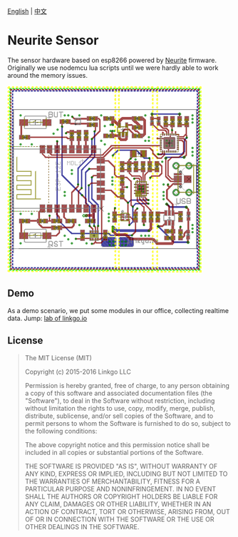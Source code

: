 [English](#) | [中文](#)

# Neurite Sensor

The sensor hardware based on esp8266 powered by [Neurite](https://github.com/linkgo/neurite) firmware.  
Originally we use nodemcu lua scripts until we were hardly able to work around the memory issues.

![neurite-sensor-hardware-brd-w](https://github.com/linkgo/neurite-sensor-hardware/blob/master/project/neurite-sensor-hardware-brd-w.png)

## Demo

As a demo scenario, we put some modules in our office, collecting realtime data.
Jump: [lab of linkgo.io](http://lab.linkgo.io)

## License

> The MIT License (MIT)
>
> Copyright (c) 2015-2016 Linkgo LLC
>
> Permission is hereby granted, free of charge, to any person obtaining a copy
> of this software and associated documentation files (the "Software"), to deal
> in the Software without restriction, including without limitation the rights
> to use, copy, modify, merge, publish, distribute, sublicense, and/or sell
> copies of the Software, and to permit persons to whom the Software is
> furnished to do so, subject to the following conditions:
>
> The above copyright notice and this permission notice shall be included in all
> copies or substantial portions of the Software.
>
> THE SOFTWARE IS PROVIDED "AS IS", WITHOUT WARRANTY OF ANY KIND, EXPRESS OR
> IMPLIED, INCLUDING BUT NOT LIMITED TO THE WARRANTIES OF MERCHANTABILITY,
> FITNESS FOR A PARTICULAR PURPOSE AND NONINFRINGEMENT. IN NO EVENT SHALL THE
> AUTHORS OR COPYRIGHT HOLDERS BE LIABLE FOR ANY CLAIM, DAMAGES OR OTHER
> LIABILITY, WHETHER IN AN ACTION OF CONTRACT, TORT OR OTHERWISE, ARISING FROM,
> OUT OF OR IN CONNECTION WITH THE SOFTWARE OR THE USE OR OTHER DEALINGS IN THE
> SOFTWARE.
